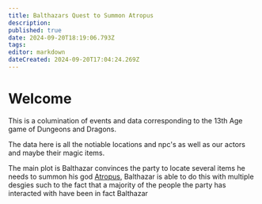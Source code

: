 ```yaml
---
title: Balthazars Quest to Summon Atropus
description: 
published: true
date: 2024-09-20T18:19:06.793Z
tags: 
editor: markdown
dateCreated: 2024-09-20T17:04:24.269Z
---
```


# Welcome

This is a columination of events and data corresponding to the 13th Age game of Dungeons and Dragons.

The data here is all the notiable locations and npc's as well as our actors and maybe their magic items.

The main plot is Balthazar convinces the party to locate several items he needs to summon his god [Atropus](/elder-evils/atropus), Balthazar is able to do this with multiple desgies such to the fact that a majority of the people the party has interacted with have been in fact Balthazar
